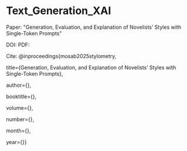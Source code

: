 # Text_Generation_XAI

Paper: "Generation, Evaluation, and Explanation of Novelists’ Styles with Single-Token Prompts"

DOI:
PDF:

Cite:
@inproceedings{mosab2025stylometry,

title={Generation, Evaluation, and Explanation of Novelists’ Styles with Single-Token Prompts},

author={},

booktitle={},

volume={},

number={},

month={},

year={}}
